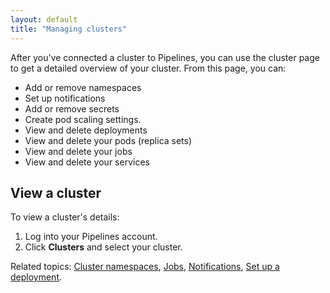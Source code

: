 ```yaml
---
layout: default
title: "Managing clusters"
--- 
```


After you've connected a cluster to Pipelines, you can use the cluster page to get a detailed overview of your cluster. From this page, you can: 

* Add or remove namespaces
* Set up notifications
* Add or remove secrets
* Create pod scaling settings.
* View and delete deployments
* View and delete your pods (replica sets)
* View and delete your jobs
* View and delete your services


## View a cluster

To view a cluster's details:

1. Log into your Pipelines account. 
1. Click **Clusters** and select your cluster.

Related topics: [Cluster namespaces](./cluster-namespace.html), [Jobs](./job.html), [Notifications](./notification.html), [Set up a deployment](./deployment-set-up.html). 